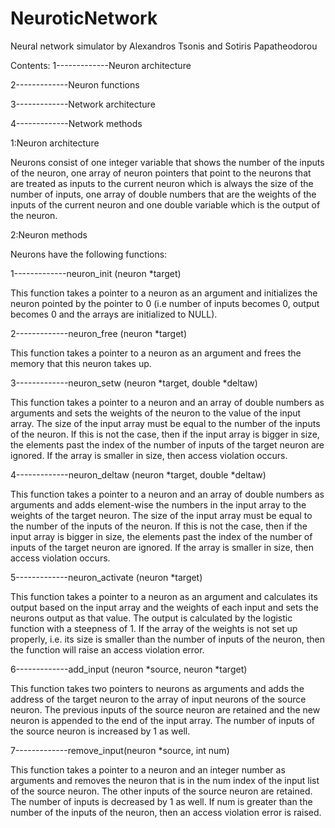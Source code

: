 # NeuroticNetwork
Neural network simulator by Alexandros Tsonis and Sotiris Papatheodorou

Contents:
1-------------Neuron architecture

2-------------Neuron functions

3-------------Network architecture

4-------------Network methods


1:Neuron architecture

Neurons consist of one integer variable that shows the number of the inputs of the neuron, one array of neuron pointers that point to the neurons that are treated as inputs to the current neuron which is always the size of the number of inputs, one array of double numbers that are the weights of the inputs of the current neuron and one double variable which is the output of the neuron.

2:Neuron methods

Neurons have the following functions:

1-------------neuron_init	(neuron		*target)

This function takes a pointer to a neuron as an argument and initializes the neuron pointed by the pointer to 0 (i.e number of inputs becomes 0, output becomes 0 and the arrays are initialized to NULL).

2-------------neuron_free	(neuron		*target)

This function takes a pointer to a neuron as an argument and frees the memory that this neuron takes up.

3-------------neuron_setw		(neuron		*target, double		*deltaw)

This function takes a pointer to a neuron and an array of double numbers as arguments and sets the weights of the neuron to the value of the input array. The size of the input array  must be equal to the number of the inputs of the neuron. If this is not the case, then if the input array is bigger in size, the elements past the index of the number of inputs of the target neuron are ignored. If the array is smaller in size, then access violation occurs.

4-------------neuron_deltaw		(neuron		*target, double		*deltaw)

This function takes a pointer to a neuron and an array of double numbers as arguments and adds element-wise the numbers in the input array to the weights of the target neuron. The size of the input array  must be equal to the number of the inputs of the neuron. If this is not the case, then if the input array is bigger in size, the elements past the index of the number of inputs of the target neuron are ignored. If the array is smaller in size, then access violation occurs.

5-------------neuron_activate	(neuron		*target)

This function takes a pointer to a neuron as an argument and calculates its output based on the input array and the weights of each input and sets the neurons output as that value. The output is calculated by the logistic function with a steepness of 1. If the array of the weights is not set up properly, i.e. its size is smaller than the number of inputs of the neuron, then the function will raise an access violation error.

6-------------add_input      (neuron *source, neuron *target)

This function takes two pointers to neurons as arguments and adds the address of the target neuron to the array of input neurons of the source neuron. The previous inputs of the source neuron are retained and the new neuron is appended to the end of the input array. The number of inputs of the source neuron is increased by 1 as well.

7-------------remove_input(neuron *source, int num)

This function takes a pointer to a neuron and an integer number as arguments and removes the neuron that is in the num index of the input list of the source neuron. The other inputs of the source neuron are retained. The number of inputs is decreased by 1 as well. If num is greater than the number of the inputs of the  neuron, then an access violation error is raised.
